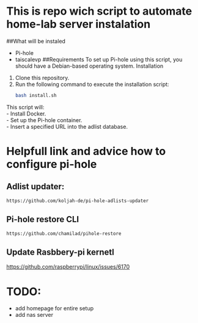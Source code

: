 # This is repo wich script to automate home-lab server instalation
##What will be instaled
- Pi-hole
- taiscalevp
##Requirements
To set up Pi-hole using this script, you should have a Debian-based operating system.
Installation
1. Clone this repository.
2. Run the following command to execute the installation script:
   ```bash
   bash install.sh
This script will:  
    - Install Docker.    
    - Set up the Pi-hole container.    
    - Insert a specified URL into the adlist database.  


# Helpfull link and advice how to configure pi-hole
## Adlist updater:
    https://github.com/koljah-de/pi-hole-adlists-updater
## Pi-hole restore CLI
    https://github.com/chamilad/pihole-restore
## Update Rasbbery-pi kernetl
https://github.com/raspberrypi/linux/issues/6170

# TODO:
- add homepage for entire setup
- add nas server
